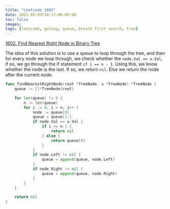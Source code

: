 ```yaml
---
title: "Leetcode 1602"
date: 2021-05-03T10:17:00-05:00
toc: false
images:
tags: [leetcode, golang, queue, breath first search, tree]
---
```


[1602. Find Nearest Right Node in Binary Tree](https://leetcode.com/problems/find-nearest-right-node-in-binary-tree/)

The idea of this solution is to use a queue to loop through the tree, and then for every node we loop through, we check whether the `node.Val == u.Val`, if so, we go through the if statement `if i == n - 1`. Using this, we know whether the node is the last. If so, we return `nil`. Else we return the node after the current node.

``` go
func findNearestRightNode(root *TreeNode, u *TreeNode) *TreeNode {
	queue := []*TreeNode{root}

	for len(queue) != 0 {
		n := len(queue)
		for i := 0; i < n; i++ {
			node := queue[0]
			queue = queue[1:]
			if node.Val == u.Val {
				if i == n-1 {
					return nil
				} else {
					return queue[0]
				}
			}
			if node.Left != nil {
				queue = append(queue, node.Left)
			}
			if node.Right != nil {
				queue = append(queue, node.Right)
			}
		}
	}

	return nil
}
```